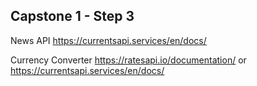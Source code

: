 ## Capstone 1 - Step 3

News API
https://currentsapi.services/en/docs/

Currency Converter
https://ratesapi.io/documentation/ or https://currentsapi.services/en/docs/
